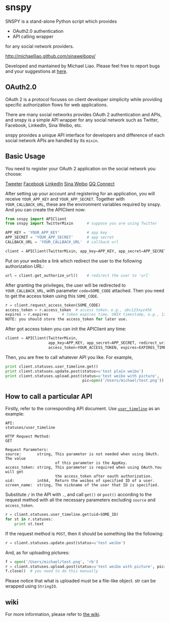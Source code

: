 # snspy 

SNSPY is a stand-alone Python script which provides

* OAuth2.0 authentication
* API calling wrapper

for any social network providers.

http://michaelliao.github.com/sinaweibopy/

Developed and mantained by Michael Liao. Please feel free to report bugs and
your suggestions at [here](https://github.com/michaelliao/sinaweibopy).

## OAuth2.0

OAuth 2 is a protocol focuses on client developer simplicity while providing 
specific authorization flows for web applications.

There are many social networks provides OAuth 2 authentication and APIs, and 
snspy is a simple API wrapper for any social network such as Twitter, Facebook, 
LinkedIn, Sina Weibo, etc.

snspy provides a unique API interface for developers and difference of each 
social network APIs are handled by its `mixin`.

## Basic Usage

You need to register your OAuth 2 application on the social network you choose:

[Tweeter]()
[Facebook]()
[LinkedIn]()
[Sina Weibo]()
[QQ Connect]()

After setting up your account and registering for an application, you will receive 
`YOUR_APP_KEY` and `YOUR_APP_SECRET`. Together with `YOUR_CALLBACK_URL`, these are 
the environment variables required by snspy. And you can create the APIClient now:

```python
from snspy import APIClient
from snspy import TwitterMixin      # suppose you are using Twitter

APP_KEY = 'YOUR_APP_KEY'            # app key
APP_SECRET = 'YOUR_APP_SECRET'      # app secret
CALLBACK_URL = 'YOUR_CALLBACK_URL'  # callback url

client = APIClient(TwitterMixin, app_key=APP_KEY, app_secret=APP_SECRET, redirect_uri=CALLBACK_URL)
```

Put on your website a link which redirect the user to the following
authorization URL:

```python
url = client.get_authorize_url()    # redirect the user to 'url'
```

After granting the privileges, the user will be redirected to
`YOUR_CALLBACK_URL`, with parameter `code=SOME_CODE` attached. Then you need to
get the access token using this `SOME_CODE`.

```python
r = client.request_access_token(SOME_CODE)
access_token = r.access_token  # access token，e.g., abc123xyz456
expires = r.expires      # token expires time, UNIX timestamp, e.g., 1384826449.252 (10:01 am, 19 Nov 2013, UTC+8:00)
NOTE: you should store the access_token for later use.
```

After got access token you can init the APIClient any time:

```python
client = APIClient(TwitterMixin,
                   app_key=APP_KEY, app_secret=APP_SECRET, redirect_uri=CALLBACK_URL,
                   access_token=YOUR_ACCESS_TOKEN, expires=EXPIRES_TIME)
```

Then, you are free to call whatever API you like. For example,

```python
print client.statuses.user_timeline.get()
print client.statuses.update.post(status=u'test plain weibo')
print client.statuses.upload.post(status=u'test weibo with picture',
                                  pic=open('/Users/michael/test.png'))
```

## How to call a particular API

Firstly, refer to the corresponding API document. Use
[`user_timeline`](http://open.weibo.com/wiki/2/statuses/user_timeline/en) as an
example:

```
API:
statuses/user_timeline

HTTP Request Method:
GET

Request Parameters:
source:       string, This parameter is not needed when using OAuth. The value
                      of this parameter is the AppKey.
access_token: string, This parameter is required when using OAuth.You will get
                      the access_token after oauth authorization. 
uid:          int64,  Return the weibos of specified ID of a user. 
screen_name:  string, The nickname of the user that ID is specified. 
```

Substitute `/` in the API with `.`, and call `get()` or `post()` according to
the request method with all the necessary parameters excluding `source` and
`access_token`.

```python
r = client.statuses.user_timeline.get(uid=SOME_ID)
for st in r.statuses:
    print st.text
```

If the request method is `POST`, then it should be something like the following:

```python
r = client.statuses.update.post(status=u'test weibo')
```

And, as for uploading pictures:

```python
f = open('/Users/michael/test.png', 'rb')
r = client.statuses.upload.post(status=u'test weibo with picture', pic=f)
f.close()  # you need to do this manually
```

Please notice that what is uploaded must be a file-like object. str can be
wrapped using `StringIO`.

## wiki

For more information, please refer to
[the wiki](https://github.com/michaelliao/sinaweibopy/wiki/OAuth2-HOWTO).
